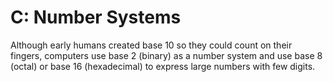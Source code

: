 # C: Number Systems

Although early humans created base 10 so they could count on their fingers, computers use base 2 (binary) as a number system and use base 8 (octal) or base 16 (hexadecimal) to express large numbers with few digits.
